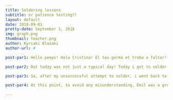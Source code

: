 ```yaml
---
title: Soldering lessons
subtitle: or patience testing?!
layout: default
date: 2018-09-01
pretty-date: September 1, 2018
img: graph.png
thumbnail: teacher.png
author: Kyriaki Blazaki
author-url: #

post-par1: Hello peeps! Hola Cristina! El teu germà et troba a faltar! The team is working on the last details to get the experiment build and ready for testing! And we are doing really well!   

post-par2: But today was not just a typical day! Today i got to solder a temperature sensor!! Emil, who i have to congratulate for his patience skills (super important skill if you ask an impatient person like me) was my teacher. After watching him soldering, i got tempted and wanted to try myself. And for a first timer, anyone would agree that i did well! Until i broke a sensor's leg. One out of its eight legs. Who cares, right? No no no (as Emil would say). It was an important one. Thank god we have spares! It's a student's experiment afterall. RIP temp sensor. You did well! I was clumpsy.    

post-par3: So, after my unsuccessful attempt to solder, i went back to my department and did some science! Now that the tubes, which will connect the bags with the manifold, are cut and their lengths are known, it was time to calculate the air that will remain inside them. Some MatLab and graphs later, the results were taken and comparing them with our best and worse case scenarios, the deviation was small! Good thing right? The only thing remaining, is to see how and if this left air, affects our samples.     

post-par4: At this point, to avoid any misunderstanding, Emil was a great teacher! If anytime in the future I decide to solder again, its Emil who i will refer to! Lucky Emil!     

---
```

